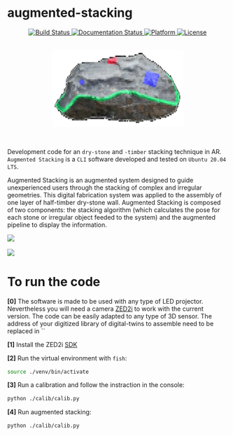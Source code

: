 # augmented-stacking


<div align = "center">
    <a href = "https://app.travis-ci.com/github/kzampog/cilantro">
        <img src = "[https://app.travis-ci.com/kzampog/cilantro.svg?branch=master](https://img.shields.io/badge/build-passing-brightgreen)" alt = "Build Status" />
    </a>
    <a href = "https://ibois-epfl.github.io/Cockroach-documentation/">
        <img src = "https://img.shields.io/badge/documentation-preliminary-orange" alt = "Documentation Status" />
    </a>
    <a href = "https://github.com/ibois-epfl/Cockroach">
        <img src = "https://img.shields.io/badge/platform-win-green" alt = "Platform" />
    </a>
    <a href = "https://github.com/ibois-epfl/Cockroach/blob/Cockroach/LICENSE">
        <img src = "https://img.shields.io/github/license/ibois-epfl/Cockroach" alt = "License" />
    </a>
</div>
<br/>


<p align="center">
    <img src="./logo/whitelogo.png" width="300">
</p>

<br />

Development code for an `dry-stone` and `-timber` stacking technique in AR. `Augmented Stacking` is a `CLI` software developed and tested on `Ubuntu 20.04 LTS`.

Augmented Stacking is an augmented system designed to guide unexperienced users through the stacking of complex and irregular geometries. This digital fabrication system was applied to the assembly of one layer of half-timber dry-stone wall. Augmented Stacking is composed of two components: the stacking algorithm (which calculates the pose for each stone or irregular object feeded to the system) and the augmented pipeline to display the information. 


<p>
    <img src="./img/augmented_stones_finalShot_v1.png" width="600">
</p>

<p>
    <img src="./img/demo_placing_example_light.gif" width="600">
</p>


# To run the code

**[0]** The software is made to be used with any type of LED projector. Nevertheless you will need a camera [ZED2i](https://www.stereolabs.com/zed-2i/) to work with the current version. The code can be easily adapted to any type of 3D sensor. The address of your digitized library of digital-twins to assemble need to be replaced in ``

**[1]** Install the ZED2i [SDK](https://download.stereolabs.com/zedsdk/3.7/cu115/ubuntu20)

**[2]** Run the virtual environment with `fish`:
```bash
source ./venv/bin/activate
```

**[3]** Run a calibration and follow the instraction in the console:
```bash
python ./calib/calib.py
```

**[4]** Run augmented stacking:
```bash
python ./calib/calib.py
```
